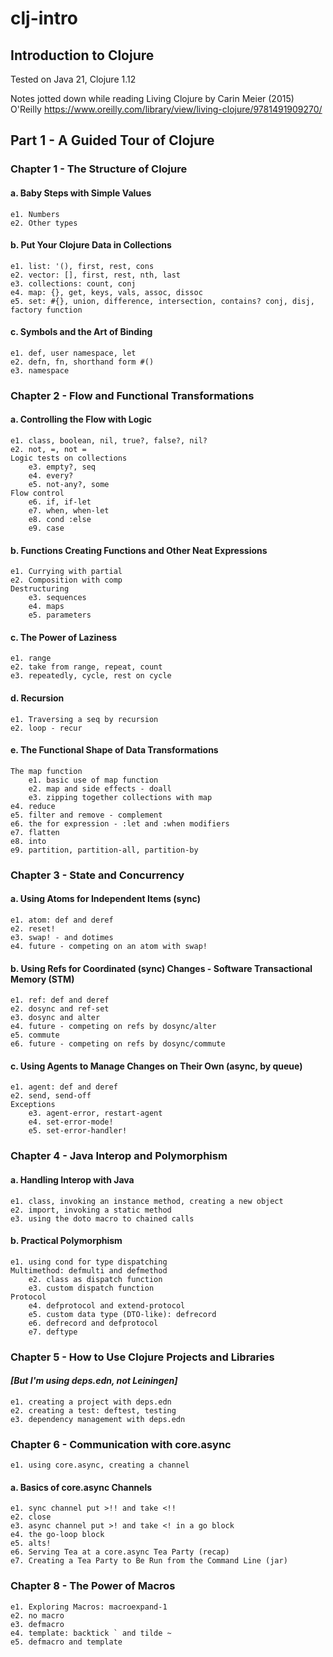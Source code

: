 # clj-intro
## Introduction to Clojure

Tested on Java 21, Clojure 1.12

Notes jotted down while reading Living Clojure by Carin Meier (2015) O'Reilly
https://www.oreilly.com/library/view/living-clojure/9781491909270/

## Part 1 - A Guided Tour of Clojure

### Chapter 1 - The Structure of Clojure
#### a. Baby Steps with Simple Values
    e1. Numbers
    e2. Other types
#### b. Put Your Clojure Data in Collections
    e1. list: '(), first, rest, cons
    e2. vector: [], first, rest, nth, last
    e3. collections: count, conj
    e4. map: {}, get, keys, vals, assoc, dissoc
    e5. set: #{}, union, difference, intersection, contains? conj, disj, factory function
#### c. Symbols and the Art of Binding
    e1. def, user namespace, let
    e2. defn, fn, shorthand form #()
    e3. namespace

### Chapter 2 - Flow and Functional Transformations
#### a. Controlling the Flow with Logic
    e1. class, boolean, nil, true?, false?, nil?
    e2. not, =, not =
    Logic tests on collections
        e3. empty?, seq
        e4. every?
        e5. not-any?, some
    Flow control
        e6. if, if-let
        e7. when, when-let
        e8. cond :else
        e9. case
#### b. Functions Creating Functions and Other Neat Expressions
    e1. Currying with partial
    e2. Composition with comp
    Destructuring
        e3. sequences
        e4. maps
        e5. parameters
#### c. The Power of Laziness
    e1. range
    e2. take from range, repeat, count
    e3. repeatedly, cycle, rest on cycle
#### d. Recursion
    e1. Traversing a seq by recursion
    e2. loop - recur
#### e. The Functional Shape of Data Transformations
    The map function
        e1. basic use of map function
        e2. map and side effects - doall
        e3. zipping together collections with map
    e4. reduce
    e5. filter and remove - complement
    e6. the for expression - :let and :when modifiers
    e7. flatten
    e8. into
    e9. partition, partition-all, partition-by

### Chapter 3 - State and Concurrency
#### a. Using Atoms for Independent Items (sync)
    e1. atom: def and deref
    e2. reset!
    e3. swap! - and dotimes
    e4. future - competing on an atom with swap!
#### b. Using Refs for Coordinated (sync) Changes - Software Transactional Memory (STM)
    e1. ref: def and deref
    e2. dosync and ref-set
    e3. dosync and alter
    e4. future - competing on refs by dosync/alter
    e5. commute
    e6. future - competing on refs by dosync/commute
#### c. Using Agents to Manage Changes on Their Own (async, by queue)
    e1. agent: def and deref
    e2. send, send-off
    Exceptions
        e3. agent-error, restart-agent
        e4. set-error-mode!
        e5. set-error-handler!

### Chapter 4 - Java Interop and Polymorphism
#### a. Handling Interop with Java
    e1. class, invoking an instance method, creating a new object
    e2. import, invoking a static method
    e3. using the doto macro to chained calls
#### b. Practical Polymorphism
    e1. using cond for type dispatching
    Multimethod: defmulti and defmethod
        e2. class as dispatch function
        e3. custom dispatch function
    Protocol
        e4. defprotocol and extend-protocol
        e5. custom data type (DTO-like): defrecord
        e6. defrecord and defprotocol
        e7. deftype

### Chapter 5 - How to Use Clojure Projects and Libraries
#### _[But I'm using deps.edn, not Leiningen]_
    e1. creating a project with deps.edn
    e2. creating a test: deftest, testing
    e3. dependency management with deps.edn

### Chapter 6 - Communication with core.async
    e1. using core.async, creating a channel
#### a. Basics of core.async Channels
    e1. sync channel put >!! and take <!!
    e2. close
    e3. async channel put >! and take <! in a go block
    e4. the go-loop block
    e5. alts!
    e6. Serving Tea at a core.async Tea Party (recap)
    e7. Creating a Tea Party to Be Run from the Command Line (jar)

### Chapter 8 - The Power of Macros
    e1. Exploring Macros: macroexpand-1
    e2. no macro
    e3. defmacro
    e4. template: backtick ` and tilde ~
    e5. defmacro and template
